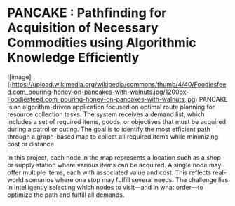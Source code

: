 # PANCAKE : Pathfinding for Acquisition of Necessary Commodities using Algorithmic Knowledge Efficiently  
![image]((https://upload.wikimedia.org/wikipedia/commons/thumb/4/40/Foodiesfeed.com_pouring-honey-on-pancakes-with-walnuts.jpg/1200px-Foodiesfeed.com_pouring-honey-on-pancakes-with-walnuts.jpg)
PANCAKE is an algorithm-driven application focused on optimal route planning for resource collection tasks. The system receives a demand list, which includes a set of required items, goods, or objectives that must be acquired during a patrol or outing. The goal is to identify the most efficient path through a graph-based map to collect all required items while minimizing cost or distance.  
  
In this project, each node in the map represents a location such as a shop or supply station where various items can be acquired. A single node may offer multiple items, each with associated value and cost. This reflects real-world scenarios where one stop may fulfill several needs. The challenge lies in intelligently selecting which nodes to visit—and in what order—to optimize the path and fulfill all demands.  


